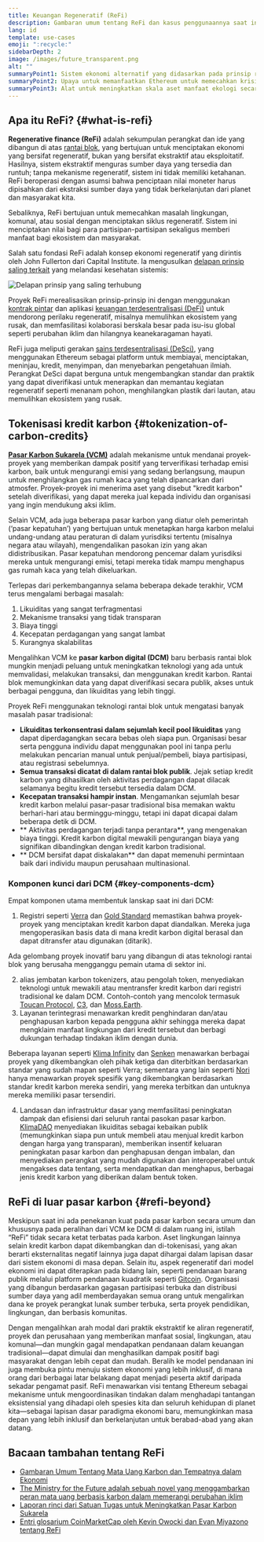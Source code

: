 ```yaml
---
title: Keuangan Regeneratif (ReFi)
description: Gambaran umum tentang ReFi dan kasus penggunaannya saat ini.
lang: id
template: use-cases
emoji: ":recycle:"
sidebarDepth: 2
image: /images/future_transparent.png
alt: ""
summaryPoint1: Sistem ekonomi alternatif yang didasarkan pada prinsip regeneratif
summaryPoint2: Upaya untuk memanfaatkan Ethereum untuk memecahkan krisis-krisis koordinasi tingkat global seperti perubahan iklim
summaryPoint3: Alat untuk meningkatkan skala aset manfaat ekologi secara drastis seperti kredit karbon terverifikasi
---
```


## Apa itu ReFi? {#what-is-refi}

**Regenerative finance (ReFi)** adalah sekumpulan perangkat dan ide yang dibangun di atas [rantai blok](/glossary/#blockchain), yang bertujuan untuk menciptakan ekonomi yang bersifat regeneratif, bukan yang bersifat ekstraktif atau eksploitatif. Hasilnya, sistem ekstraktif menguras sumber daya yang tersedia dan runtuh; tanpa mekanisme regeneratif, sistem ini tidak memiliki ketahanan. ReFi beroperasi dengan asumsi bahwa penciptaan nilai moneter harus dipisahkan dari ekstraksi sumber daya yang tidak berkelanjutan dari planet dan masyarakat kita.

Sebaliknya, ReFi bertujuan untuk memecahkan masalah lingkungan, komunal, atau sosial dengan menciptakan siklus regeneratif. Sistem ini menciptakan nilai bagi para partisipan-partisipan sekaligus memberi manfaat bagi ekosistem dan masyarakat.

Salah satu fondasi ReFi adalah konsep ekonomi regeneratif yang dirintis oleh John Fullerton dari Capital Institute. Ia mengusulkan [delapan prinsip saling terkait](https://capitalinstitute.org/8-principles-regenerative-economy/) yang melandasi kesehatan sistemis:

![Delapan prinsip yang saling terhubung](refi-regenerative-economy-diagram.png)

Proyek ReFi merealisasikan prinsip-prinsip ini dengan menggunakan [kontrak pintar](/glossary/#smart-contract) dan aplikasi [keuangan terdesentralisasi (DeFi)](/glossary/#defi) untuk mendorong perilaku regeneratif, misalnya memulihkan ekosistem yang rusak, dan memfasilitasi kolaborasi berskala besar pada isu-isu global seperti perubahan iklim dan hilangnya keanekaragaman hayati.

ReFi juga meliputi gerakan [sains terdesentralisasi (DeSci)](/desci/), yang menggunakan Ethereum sebagai platform untuk membiayai, menciptakan, meninjau, kredit, menyimpan, dan menyebarkan pengetahuan ilmiah. Perangkat DeSci dapat berguna untuk mengembangkan standar dan praktik yang dapat diverifikasi untuk menerapkan dan memantau kegiatan regeneratif seperti menanam pohon, menghilangkan plastik dari lautan, atau memulihkan ekosistem yang rusak.

<YouTube id="La52dDzBt2k" />

## Tokenisasi kredit karbon {#tokenization-of-carbon-credits}

**[Pasar Karbon Sukarela (VCM)](https://climatefocus.com/so-what-voluntary-carbon-market-exactly/)** adalah mekanisme untuk mendanai proyek-proyek yang memberikan dampak positif yang terverifikasi terhadap emisi karbon, baik untuk mengurangi emisi yang sedang berlangsung, maupun untuk menghilangkan gas rumah kaca yang telah dipancarkan dari atmosfer. Proyek-proyek ini menerima aset yang disebut "kredit karbon" setelah diverifikasi, yang dapat mereka jual kepada individu dan organisasi yang ingin mendukung aksi iklim.

Selain VCM, ada juga beberapa pasar karbon yang diatur oleh pemerintah (‘pasar kepatuhan’) yang bertujuan untuk menetapkan harga karbon melalui undang-undang atau peraturan di dalam yurisdiksi tertentu (misalnya negara atau wilayah), mengendalikan pasokan izin yang akan didistribusikan. Pasar kepatuhan mendorong pencemar dalam yurisdiksi mereka untuk mengurangi emisi, tetapi mereka tidak mampu menghapus gas rumah kaca yang telah dikeluarkan.

Terlepas dari perkembangannya selama beberapa dekade terakhir, VCM terus mengalami berbagai masalah:

1. Likuiditas yang sangat terfragmentasi
2. Mekanisme transaksi yang tidak transparan
3. Biaya tinggi
4. Kecepatan perdagangan yang sangat lambat
5. Kurangnya skalabilitas

Mengalihkan VCM ke **pasar karbon digital (DCM)** baru berbasis rantai blok mungkin menjadi peluang untuk meningkatkan teknologi yang ada untuk memvalidasi, melakukan transaksi, dan menggunakan kredit karbon. Rantai blok memungkinkan data yang dapat diverifikasi secara publik, akses untuk berbagai pengguna, dan likuiditas yang lebih tinggi.

Proyek ReFi menggunakan teknologi rantai blok untuk mengatasi banyak masalah pasar tradisional:

- **Likuiditas terkonsentrasi dalam sejumlah kecil pool likuiditas** yang dapat diperdagangkan secara bebas oleh siapa pun. Organisasi besar serta pengguna individu dapat menggunakan pool ini tanpa perlu melakukan pencarian manual untuk penjual/pembeli, biaya partisipasi, atau registrasi sebelumnya.
- **Semua transaksi dicatat di dalam rantai blok publik**. Jejak setiap kredit karbon yang dihasilkan oleh aktivitas perdagangan dapat dilacak selamanya begitu kredit tersebut tersedia dalam DCM.
- **Kecepatan transaksi hampir instan**. Mengamankan sejumlah besar kredit karbon melalui pasar-pasar tradisional bisa memakan waktu berhari-hari atau berminggu-minggu, tetapi ini dapat dicapai dalam beberapa detik di DCM.
- ** Aktivitas perdagangan terjadi tanpa perantara**, yang mengenakan biaya tinggi. Kredit karbon digital mewakili pengurangan biaya yang signifikan dibandingkan dengan kredit karbon tradisional.
- ** DCM bersifat dapat diskalakan** dan dapat memenuhi permintaan baik dari individu maupun perusahaan multinasional.

### Komponen kunci dari DCM {#key-components-dcm}

Empat komponen utama membentuk lanskap saat ini dari DCM:

1. Registri seperti [Verra](https://verra.org/project/vcs-program/registry-system/) dan [Gold Standard](https://www.goldstandard.org/) memastikan bahwa proyek-proyek yang menciptakan kredit karbon dapat diandalkan. Mereka juga mengoperasikan basis data di mana kredit karbon digital berasal dan dapat ditransfer atau digunakan (ditarik).

Ada gelombang proyek inovatif baru yang dibangun di atas teknologi rantai blok yang berusaha mengganggu pemain utama di sektor ini.

2. alias jembatan karbon tokenizers, atau pengolah token, menyediakan teknologi untuk mewakili atau mentransfer kredit karbon dari registri tradisional ke dalam DCM. Contoh-contoh yang mencolok termasuk [Toucan Protocol](https://toucan.earth/), [C3](https://c3.app/), dan [Moss.Earth](https://moss.earth/).
3. Layanan terintegrasi menawarkan kredit penghindaran dan/atau penghapusan karbon kepada pengguna akhir sehingga mereka dapat mengklaim manfaat lingkungan dari kredit tersebut dan berbagi dukungan terhadap tindakan iklim dengan dunia.

Beberapa layanan seperti [Klima Infinity](https://www.klimadao.finance/infinity) dan [Senken](https://senken.io/) menawarkan berbagai proyek yang dikembangkan oleh pihak ketiga dan diterbitkan berdasarkan standar yang sudah mapan seperti Verra; sementara yang lain seperti [Nori](https://nori.com/) hanya menawarkan proyek spesifik yang dikembangkan berdasarkan standar kredit karbon mereka sendiri, yang mereka terbitkan dan untuknya mereka memiliki pasar tersendiri.

4. Landasan dan infrastruktur dasar yang memfasilitasi peningkatan dampak dan efisiensi dari seluruh rantai pasokan pasar karbon. [KlimaDAO](http://klimadao.finance/) menyediakan likuiditas sebagai kebaikan publik (memungkinkan siapa pun untuk membeli atau menjual kredit karbon dengan harga yang transparan), memberikan insentif keluaran peningkatan pasar karbon dan penghapusan dengan imbalan, dan menyediakan perangkat yang mudah digunakan dan interoperabel untuk mengakses data tentang, serta mendapatkan dan menghapus, berbagai jenis kredit karbon yang diberikan dalam bentuk token.

## ReFi di luar pasar karbon {#refi-beyond}

Meskipun saat ini ada penekanan kuat pada pasar karbon secara umum dan khususnya pada peralihan dari VCM ke DCM di dalam ruang ini, istilah “ReFi” tidak secara ketat terbatas pada karbon. Aset lingkungan lainnya selain kredit karbon dapat dikembangkan dan di-tokenisasi, yang akan berarti eksternalitas negatif lainnya juga dapat dihargai dalam lapisan dasar dari sistem ekonomi di masa depan. Selain itu, aspek regeneratif dari model ekonomi ini dapat diterapkan pada bidang lain, seperti pendanaan barang publik melalui platform pendanaan kuadratik seperti [Gitcoin](https://gitcoin.co/). Organisasi yang dibangun berdasarkan gagasan partisipasi terbuka dan distribusi sumber daya yang adil memberdayakan semua orang untuk mengalirkan dana ke proyek perangkat lunak sumber terbuka, serta proyek pendidikan, lingkungan, dan berbasis komunitas.

Dengan mengalihkan arah modal dari praktik ekstraktif ke aliran regeneratif, proyek dan perusahaan yang memberikan manfaat sosial, lingkungan, atau komunal—dan mungkin gagal mendapatkan pendanaan dalam keuangan tradisional—dapat dimulai dan menghasilkan dampak positif bagi masyarakat dengan lebih cepat dan mudah. Beralih ke model pendanaan ini juga membuka pintu menuju sistem ekonomi yang lebih inklusif, di mana orang dari berbagai latar belakang dapat menjadi peserta aktif daripada sekadar pengamat pasif. ReFi menawarkan visi tentang Ethereum sebagai mekanisme untuk mengoordinasikan tindakan dalam menghadapi tantangan eksistensial yang dihadapi oleh spesies kita dan seluruh kehidupan di planet kita—sebagai lapisan dasar paradigma ekonomi baru, memungkinkan masa depan yang lebih inklusif dan berkelanjutan untuk berabad-abad yang akan datang.

## Bacaan tambahan tentang ReFi

- [Gambaran Umum Tentang Mata Uang Karbon dan Tempatnya dalam Ekonomi](https://www.klimadao.finance/blog/the-vision-of-a-carbon-currency)
- [The Ministry for the Future adalah sebuah novel yang menggambarkan peran mata uang berbasis karbon dalam memerangi perubahan iklim](https://en.wikipedia.org/wiki/The_Ministry_for_the_Future)
- [Laporan rinci dari Satuan Tugas untuk Meningkatkan Pasar Karbon Sukarela](https://www.iif.com/Portals/1/Files/TSVCM_Report.pdf)
- [Entri glosarium CoinMarketCap oleh Kevin Owocki dan Evan Miyazono tentang ReFi](https://coinmarketcap.com/alexandria/glossary/regenerative-finance-refi)
